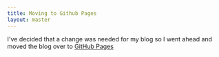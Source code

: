 ```yaml
---
title: Moving to Github Pages
layout: master
---
```

I've decided that a change was needed for my blog so I went ahead and moved the blog over to [GitHub Pages](http://pages.github.com)